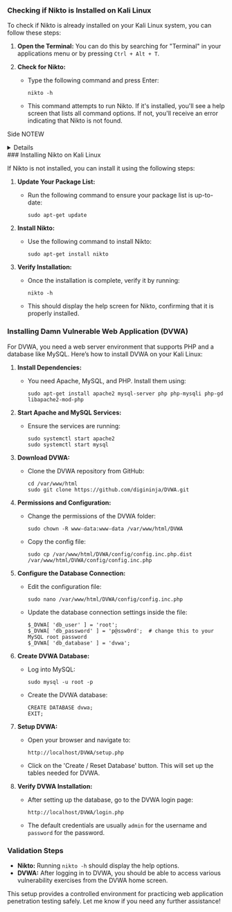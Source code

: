 ### Checking if Nikto is Installed on Kali Linux

To check if Nikto is already installed on your Kali Linux system, you can follow these steps:

1. **Open the Terminal:** You can do this by searching for "Terminal" in your applications menu or by pressing `Ctrl + Alt + T`.

2. **Check for Nikto:**
   - Type the following command and press Enter:
     ```
     nikto -h
     ```
   - This command attempts to run Nikto. If it's installed, you'll see a help screen that lists all command options. If not, you'll receive an error indicating that Nikto is not found.

Side NOTEW

<details>

   ![image](https://github.com/user-attachments/assets/3eb2a9ee-1642-4753-b10f-0847716e5d8f)

   
</details>
### Installing Nikto on Kali Linux

If Nikto is not installed, you can install it using the following steps:

1. **Update Your Package List:**
   - Run the following command to ensure your package list is up-to-date:
     ```
     sudo apt-get update
     ```

2. **Install Nikto:**
   - Use the following command to install Nikto:
     ```
     sudo apt-get install nikto
     ```

3. **Verify Installation:**
   - Once the installation is complete, verify it by running:
     ```
     nikto -h
     ```
   - This should display the help screen for Nikto, confirming that it is properly installed.

### Installing Damn Vulnerable Web Application (DVWA)

For DVWA, you need a web server environment that supports PHP and a database like MySQL. Here’s how to install DVWA on your Kali Linux:

1. **Install Dependencies:**
   - You need Apache, MySQL, and PHP. Install them using:
     ```
     sudo apt-get install apache2 mysql-server php php-mysqli php-gd libapache2-mod-php
     ```

2. **Start Apache and MySQL Services:**
   - Ensure the services are running:
     ```
     sudo systemctl start apache2
     sudo systemctl start mysql
     ```

3. **Download DVWA:**
   - Clone the DVWA repository from GitHub:
     ```
     cd /var/www/html
     sudo git clone https://github.com/digininja/DVWA.git
     ```

4. **Permissions and Configuration:**
   - Change the permissions of the DVWA folder:
     ```
     sudo chown -R www-data:www-data /var/www/html/DVWA
     ```
   - Copy the config file:
     ```
     sudo cp /var/www/html/DVWA/config/config.inc.php.dist /var/www/html/DVWA/config/config.inc.php
     ```

5. **Configure the Database Connection:**
   - Edit the configuration file:
     ```
     sudo nano /var/www/html/DVWA/config/config.inc.php
     ```
   - Update the database connection settings inside the file:
     ```
     $_DVWA[ 'db_user' ] = 'root';
     $_DVWA[ 'db_password' ] = 'p@ssw0rd';  # change this to your MySQL root password
     $_DVWA[ 'db_database' ] = 'dvwa';
     ```

6. **Create DVWA Database:**
   - Log into MySQL:
     ```
     sudo mysql -u root -p
     ```
   - Create the DVWA database:
     ```
     CREATE DATABASE dvwa;
     EXIT;
     ```

7. **Setup DVWA:**
   - Open your browser and navigate to:
     ```
     http://localhost/DVWA/setup.php
     ```
   - Click on the 'Create / Reset Database' button. This will set up the tables needed for DVWA.

8. **Verify DVWA Installation:**
   - After setting up the database, go to the DVWA login page:
     ```
     http://localhost/DVWA/login.php
     ```
   - The default credentials are usually `admin` for the username and `password` for the password.

### Validation Steps
- **Nikto:** Running `nikto -h` should display the help options.
- **DVWA:** After logging in to DVWA, you should be able to access various vulnerability exercises from the DVWA home screen.

This setup provides a controlled environment for practicing web application penetration testing safely. Let me know if you need any further assistance!
